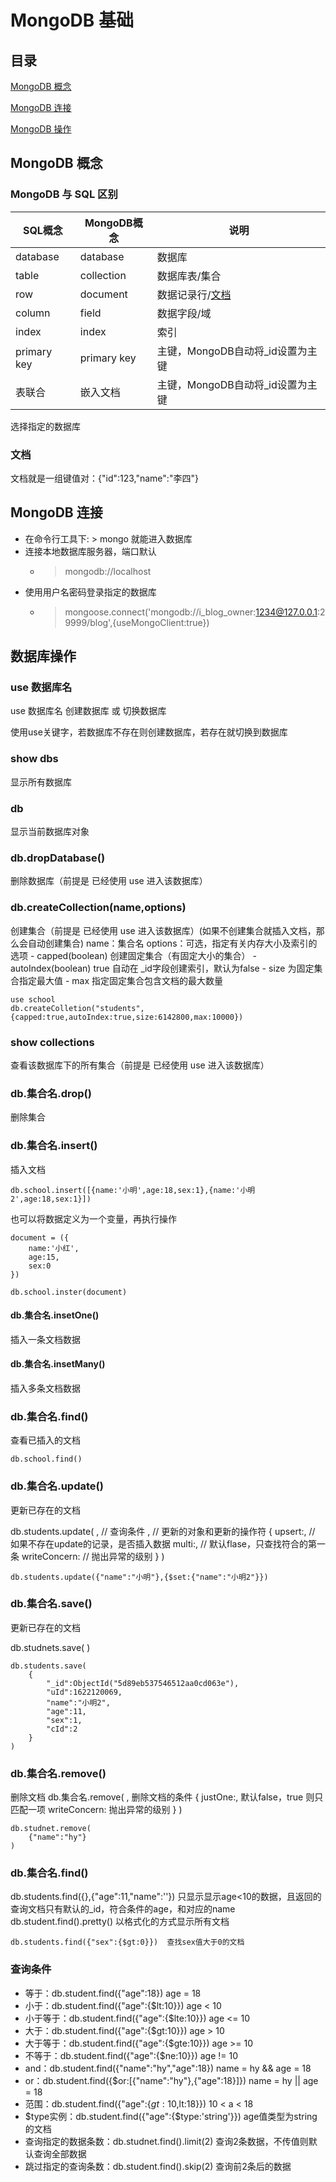 # MongoDB 基础

## 目录

[MongoDB 概念](#gn)

[MongoDB 连接](#connect)

[MongoDB 操作](#cz)


## <a id="gn">MongoDB 概念</a> 

### MongoDB 与 SQL 区别

|  SQL概念  |  MongoDB概念   |       说明     |
|-----------|---------------|----------------|
| database  |  database     |  数据库        |
| table     |  collection   |  数据库表/集合  |
| row       |  document     |  数据记录行/[文档](#document)  |
| column    |  field        |  数据字段/域    |
| index     |  index        |  索引          |
|primary key|  primary key  |  主键，MongoDB自动将_id设置为主键  |
|   表联合   |   嵌入文档    |  主键，MongoDB自动将_id设置为主键  |


选择指定的数据库

### <a id="document">文档</a>
文档就是一组键值对：{"id":123,"name":"李四"}

## <a id="connect">MongoDB 连接</a>
- 在命令行工具下: > mongo  就能进入数据库
- 连接本地数据库服务器，端口默认
  - > mongodb://localhost
- 使用用户名密码登录指定的数据库
  - > mongoose.connect('mongodb://i_blog_owner:1234@127.0.0.1:29999/blog',{useMongoClient:true}) 


## <a id="cz">数据库操作</a>

### use 数据库名
use 数据库名 创建数据库 或 切换数据库

使用use关键字，若数据库不存在则创建数据库，若存在就切换到数据库

### show dbs
显示所有数据库

### db
显示当前数据库对象

### db.dropDatabase()
删除数据库（前提是 已经使用 use 进入该数据库）

### db.createCollection(name,options)
创建集合（前提是 已经使用 use 进入该数据库）(如果不创建集合就插入文档，那么会自动创建集合)
name：集合名
options：可选，指定有关内存大小及索引的选项
    - capped(boolean)  创建固定集合（有固定大小的集合）
    - autoIndex(boolean)  true 自动在 _id字段创建索引，默认为false
    - size  为固定集合指定最大值
    - max  指定固定集合包含文档的最大数量

```
use school
db.createColletion("students",{capped:true,autoIndex:true,size:6142800,max:10000})
```

### show collections
查看该数据库下的所有集合（前提是 已经使用 use 进入该数据库）

### db.集合名.drop()
删除集合

### db.集合名.insert() 
插入文档
```
db.school.insert([{name:'小明',age:18,sex:1},{name:'小明2',age:18,sex:1}])
```
也可以将数据定义为一个变量，再执行操作
```
document = ({
    name:'小红',
    age:15,
    sex:0
})

db.school.inster(document)
```
#### db.集合名.insetOne() 
插入一条文档数据

#### db.集合名.insetMany() 
插入多条文档数据

### db.集合名.find()
查看已插入的文档
```
db.school.find()
```

### db.集合名.update()
更新已存在的文档

db.students.update(
    <query>,        // 查询条件
    <update>,       // 更新的对象和更新的操作符
    {
        upsert:<boolean>,   // 如果不存在update的记录，是否插入数据
        multi:<boolean>,    // 默认flase，只查找符合的第一条
        writeConcern:<document>     // 抛出异常的级别
    }
)

```
db.students.update({"name":"小明"},{$set:{"name":"小明2"}})
```

### db.集合名.save()
更新已存在的文档

db.studnets.save(
    <document>
)

```
db.students.save(
    {
        "_id":ObjectId("5d89eb537546512aa0cd063e"),
        "uId":1622120069,
        "name":"小明2",
        "age":11,
        "sex":1,
        "cId":2
    }
)
```

### db.集合名.remove()
删除文档
db.集合名.remove(
    <query>,    删除文档的条件
    {
        justOne:<boolean>,  默认false，true 则只匹配一项
        writeConcern:<document>     抛出异常的级别
    }
)

```
db.studnet.remove(
    {"name":"hy"}
)
```

### db.集合名.find()
db.students.find({},{"age":11,"name":''})   只显示显示age<10的数据，且返回的查询文档只有默认的_id，符合条件的age，和对应的name
db.student.find().pretty()  以格式化的方式显示所有文档

```
db.students.find({"sex":{$gt:0}})  查找sex值大于0的文档
```

### 查询条件
- 等于：db.student.find({"age":18})     age = 18
- 小于：db.student.find({"age":{$lt:10}})     age < 10
- 小于等于：db.student.find({"age":{$lte:10}})     age <= 10
- 大于：db.student.find({"age":{$gt:10}})     age > 10
- 大于等于：db.student.find({"age":{$gte:10}})     age >= 10
- 不等于：db.student.find({"age":{$ne:10}})     age != 10
- and：db.student.find({"name":"hy","age":18})  name = hy && age = 18
- or：db.student.find({$or:[{"name":"hy"},{"age":18}]})     name = hy || age = 18
- 范围：db.student.find({"age":{$gt:10,$lt:18}})    10 < a < 18
- $type实例：db.student.find({"age":{$type:'string'}})    age值类型为string的文档
- 查询指定的数据条数：db.studnet.find().limit(2)       查询2条数据，不传值则默认查询全部数据
- 跳过指定的查询条数：db.student.find().skip(2)     查询前2条后的数据



